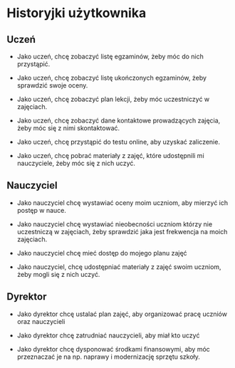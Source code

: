 # Historyjki użytkownika

## Uczeń

* Jako uczeń, chcę zobaczyć listę egzaminów, żeby móc do nich przystąpić.

* Jako uczeń, chcę zobaczyć listę ukończonych egzaminów, żeby sprawdzić swoje oceny.

* Jako uczeń, chcę zobaczyć plan lekcji, żeby móc uczestniczyć w zajęciach.

* Jako uczeń, chcę zobaczyć dane kontaktowe prowadzących zajęcia, żeby móc się z nimi
    skontaktować.

* Jako uczeń, chcę przystąpić do testu online, aby uzyskać zaliczenie.

* Jako uczeń, chcę pobrać materiały z zajęć, które udostępnili mi nauczyciele, żeby
    móc się z nich uczyć.

## Nauczyciel

* Jako nauczyciel chcę wystawiać oceny moim uczniom, aby mierzyć ich postęp w nauce.

* Jako nauczyciel chcę wystawiać nieobecności uczniom którzy nie uczestniczą w
    zajęciach, żeby sprawdzić jaka jest frekwencja na moich zajęciach.

* Jako nauczyciel chcę mieć dostęp do mojego planu zajęć

* Jako nauczyciel, chcę udostępniać materiały z zajęć swoim uczniom, żeby mogli się z
    nich uczyć.

## Dyrektor

* Jako dyrektor chcę ustalać plan zajęć, aby organizować pracę uczniów oraz
    nauczycieli

* Jako dyrektor chcę zatrudniać nauczycieli, aby miał kto uczyć

* Jako dyrektor chcę dysponować środkami finansowymi, aby móc przeznaczać je na np.
    naprawy i modernizację sprzętu szkoły.
